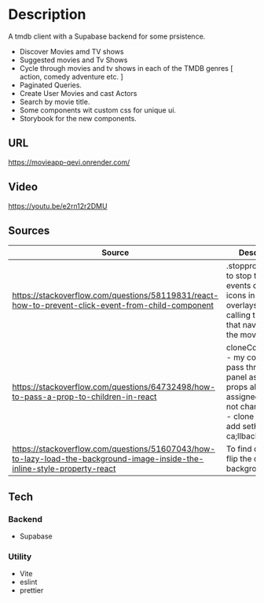 # **Description**

A tmdb client with a Supabase backend for some prsistence.

- Discover Movies amd TV shows
- Suggested movies and Tv Shows
- Cycle through movies and tv shows in each of the TMDB genres [ action, comedy adventure etc. ]
- Paginated Queries.
- Create User Movies and cast Actors
- Search by movie title.
- Some components wit custom css for unique ui.
- Storybook for the new components.

## **URL**
<https://movieapp-qevi.onrender.com/>

## **Video**
<https://youtu.be/e2rn12r2DMU>

## **Sources**

| Source                                                                                                                      | Description                                                                                                                                                     |
| --------------------------------------------------------------------------------------------------------------------------- | --------------------------------------------------------------------------------------------------------------------------------------------------------------- |
| <https://stackoverflow.com/questions/58119831/react-how-to-prevent-click-event-from-child-component>                        | .stoppropogation() to stop the click events on the icons in the overlays from calling the on click that navigaes to the movie page                              |
| <https://stackoverflow.com/questions/64732498/how-to-pass-a-prop-to-children-in-react>                                      | cloneComponent - my components pass through the panel as with props already assigned - could not change props - clone instead to add setHero ca;llback function |
| <https://stackoverflow.com/questions/51607043/how-to-lazy-load-the-background-image-inside-the-inline-style-property-react> | To find out how to flip the css for the background image                                                                                                        |

## **Tech**

### **Backend**

- Supabase

### **Utility**

- Vite
- eslint
- prettier
